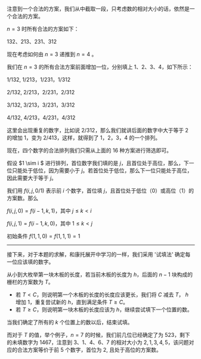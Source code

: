 注意到一个合法的方案，我们从中截取一段，只考虑数的相对大小的话，依然是一个合法的方案。

$n = 3$ 时所有合法的方案如下：

132、213、231、312

现在考虑如何由 $n = 3$ 递推到 $n = 4$ 。

我们在 $n = 3$ 的所有合法方案前面增加一位，分别填上 $1、2、3、4$，如下所示：

1/132, 1/213，1/231，1/312

2/132, 2/213，2/231，2/312

3/132, 3/213，3/231，3/312

4/132, 4/213，4/231，4/312

这里会出现重复的数字，比如说 2/312，那么我们就讲后面的数字中大于等于 $2$ 的增加 $1$，变为 2/413，这样，就得到了 1，2，3，4 的一个排列。

现在，四个数字的合法排列我们只需从上面的 16 种方案进行筛选即可。

假设 $1 \sim i $ 进行排列，首位数字我们填的是 $j$，且首位处于高位，那么，下一位只能处于低位，因为需要小于 $j$。若首位处于低位，那么下一位只能处于高位，因此需要大于等于 $j$。

我们用 $f(i, j, 0/1)$ 表示前 $i$ 个数字，首位填 $j$，且首位处于低位（0）或高位（1）的方案数。那么

$f(i, j, 0) = f(i - 1, k, 1)$，其中 $j \le k < i$

$f(i, j, 1) = f(i-1,k,0)$，其中 $1 \le k < j$

初始条件 $f(1, 1, 0) = f(1, 1, 1) = 1$​

***

接下来，对于本题的求解，和康托展开中学习的一样，我们采用 '试填法' 确定每一位应该填的数字。

从小到大枚举第一块木板的长度，若当前木板的长度为 $h$，后面的 $n - 1$ 块构成的栅栏的方案数为 $T$。

* 若 $T < C$，则说明第一个木板的长度的长度应该更长，我们将 $C$ 减去 $T$， $h$ 增加 $1$，重复尝试新的 $h$，直到满足条件 $T \ge C$。
* 若 $T \ge C$，则说明第一块木板的长度应该为 $h$，继续尝试填下一个位置的数。


当我们确定了所有的 $k$ 个位置上的数以后，结束试填。

而对于 $T$ 的值，举个例子，$n = 7$ 的时候，我们前几位已经确定了为 $523$，剩下的未填数字为 $1467$，注意到 $3、1、4、6、7$ 的相对大小为 $2,1,3,4,5$，该问题对应的合法方案等价于前 $5$ 个数字，首位为 $2$, 且处于高位的方案数。